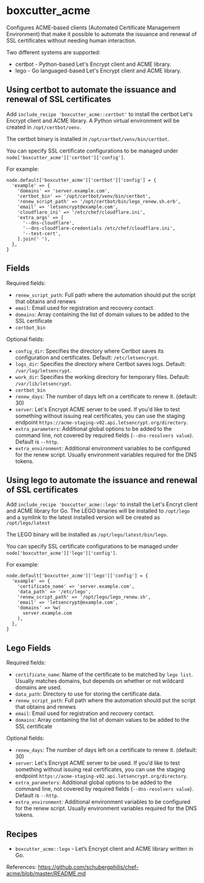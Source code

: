 boxcutter_acme
==============

Configures ACME-based clients (Automated Certificate Management Environment)
that make it possible to automate the issuance and renewal of SSL certificates
without needing human interaction.

Two different systems are supported:
- certbot - Python-based Let's Encrypt client and ACME library.
- lego - Go languaged-based Let's Encrypt client and ACME library.

Using certbot to automate the issuance and renewal of SSL certificates
----------------------------------------------------------------------

Add `include_recipe 'boxcutter_acme::certbot'` to install the certbot Let's
Encrypt client and ACME library. A Python virtual environment will be
created in `/opt/certbot/venv`.

The certbot binary is installed in `/opt/certbot/venv/bin/certbot`.

You can specify SSL certificate configurations to be managed under
`node['boxcutter_acme']['certbot']['config']`.

For example:

```
node.default['boxcutter_acme']['certbot']['config'] = {
  'example' => {
    'domains' => 'server.example.com',
    'certbot_bin' => '/opt/certbot/venv/bin/certbot',
    'renew_script_path' => '/opt/certbot/bin/lego_renew.sh.erb',
    'email' => 'letsencrypt@example.com',
    'cloudflare_ini' => '/etc/chef/cloudflare.ini',
    'extra_args' => [
      '--dns-cloudflare',
      '--dns-cloudflare-credentials /etc/chef/cloudflare.ini',
      '--test-cert',
    ].join(' '),
  },
}
```

Fields
------

Required fields:

- `renew_script_path`: Full path where the automation should put the script
  that obtains and renews
- `email`: Email used for registration and recovery contact.
- `domains`: Array containing the list of domain values to be added to the SSL
  certificate
- `certbot_bin`

Optional fields:

- `config_dir`: Specifies the directory where Certbot saves its configuration
  and certificates. Default: `/etc/letsencrypt`.
- `logs_dir`: Specifies the directory where Certbot saves logs.
  Default: `/var/log/letsencrypt`.
- `work_dir`: Specifies the working directory for temporary files.
  Default: `/var/lib/letsencrypt`.
- `certbot_bin`
- `renew_days`: The number of days left on a certificate to renew it. (default: 30)
- `server`: Let's Encrypt ACME server to be used. If you'd like to test
  something without issuing real certificates, you can use the staging
  endpoint `https://acme-staging-v02.api.letsencrypt.org/directory`.
- `extra_parameters`: Additional global options to be added to the command
  line, not covered by required fields (`--dns-resolvers value`). Default is `--http`.
-  `extra_environment`: Additional environment variables to be configured for
  the renew script. Usually environment variables required for the DNS
  tokens.

Using lego to automate the issuance and renewal of SSL certificates
-------------------------------------------------------------------

Add `include_recipe 'boxcutter_acme::lego'` to install the Let's Encryt client
and ACME library for Go. The LEGO binaries will be installed to `/opt/lego`
and a symlink to the latest installed version will be created as `/opt/lego/latest`

The LEGO binary will be installed as `/opt/lego/latest/bin/lego`.

You can specify SSL certificate configurations to be managed under
`node['boxcutter_acme']['lego']['config']`.

For example:

```
node.default['boxcutter_acme']['lego']['config'] = {
  'example' => {
    'certificate_name' => 'server.example.com',
    'data_path' => '/etc/lego',
    'renew_script_path' => '/opt/lego/lego_renew.sh',
    'email' => 'letsencrypt@example.com',
    'domains' => %w(
      server.example.com
    ),
  },
}
```

Lego Fields
-----------

Required fields:

- `certificate_name`: Name of the certificate to be matched by `lego list`.
  Usually matches domains, but depends on whether or not wildcard domains
  are used.
- `data_path`: Directory to use for storing the certificate data.
- `renew_script_path`: Full path where the automation should put the script
  that obtains and renews
- `email`: Email used for registration and recovery contact.
- `domains`: Array containing the list of domain values to be added to the SSL
  certificate

Optional fields:

- `renew_days`: The number of days left on a certificate to renew it. (default: 30)
- `server`: Let's Encrypt ACME server to be used. If you'd like to test
  something without issuing real certificates, you can use the staging
  endpoint `https://acme-staging-v02.api.letsencrypt.org/directory`.
- `extra_parameters`: Additional global options to be added to the command
  line, not covered by required fields (`--dns-resolvers value`). Default is `--http`.
- `extra_environment`: Additional environment variables to be configured for
  the renew script. Usually environment variables required for the DNS
  tokens.

Recipes
-------

- `boxcutter_acme::lego` - Let’s Encrypt client and ACME library written in Go.

References: https://github.com/schubergphilis/chef-acme/blob/master/README.md
